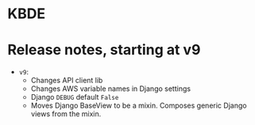 KBDE
===


# Release notes, starting at v9

- `v9`:
  - Changes API client lib
  - Changes AWS variable names in Django settings
  - Django `DEBUG` default `False`
  - Moves Django BaseView to be a mixin. Composes generic Django views from the mixin.
